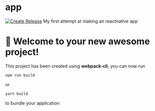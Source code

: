 # app
[![Create Release](https://github.com/zaourzag/app/actions/workflows/Prod_Deploy.yml/badge.svg)](https://github.com/zaourzag/app/actions/workflows/Prod_Deploy.yml)
My first attempt at making an reactnative app
# 🚀 Welcome to your new awesome project!

This project has been created using **webpack-cli**, you can now run

```
npm run build
```

or

```
yarn build
```

to bundle your application